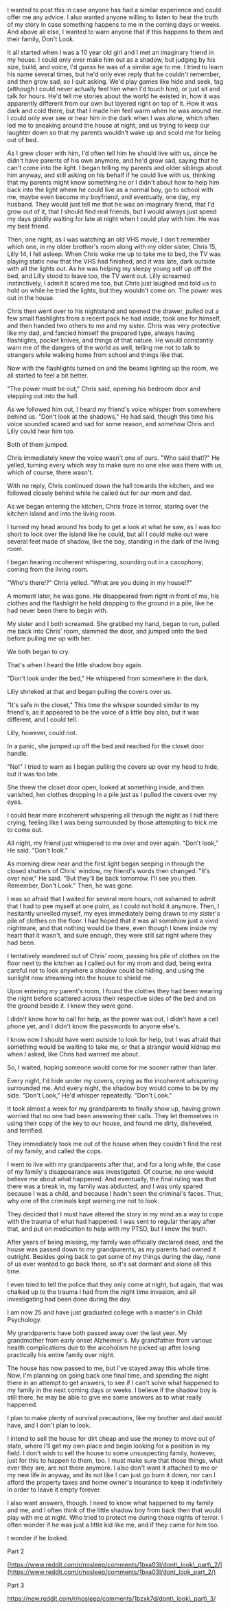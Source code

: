 I wanted to post this in case anyone has had a similar experience and could offer me any advice. I also wanted anyone willing to listen to hear the truth of my story in case something happens to me in the coming days or weeks. And above all else, I wanted to warn anyone that if this happens to them and their family, Don't Look.

It all started when I was a 10 year old girl and I met an imaginary friend in my house. I could only ever make him out as a shadow, but judging by his size, build, and voice, I'd guess he was of a similar age to me. I tried to learn his name several times, but he'd only ever reply that he couldn't remember, and then grow sad, so I quit asking. We'd play games like hide and seek, tag (although I could never actually feel him when I'd touch him), or just sit and talk for hours. He'd tell me stories about the world he existed in, how it was apparently different from our own but layered right on top of it. How it was dark and cold there, but that I made him feel warm when he was around me. I could only ever see or hear him in the dark when I was alone, which often led me to sneaking around the house at night, and us trying to keep our laughter down so that my parents wouldn't wake up and scold me for being out of bed.

As I grew closer with him, I'd often tell him he should live with us, since he didn't have parents of his own anymore, and he'd grow sad, saying that he can't come into the light. I began telling my parents and older siblings about him anyway, and still asking on his behalf if he could live with us, thinking that my parents might know something he or I didn't about how to help him back into the light where he could live as a normal boy, go to school with me, maybe even become my boyfriend, and eventually, one day, my husband. They would just tell me that he was an imaginary friend, that I'd grow out of it, that I should find real friends, but I would always just spend my days giddily waiting for late at night when I could play with him. He was my best friend.

Then, one night, as I was watching an old VHS movie, I don't remember which one, in my older brother's room along with my older sister, Chris 15, Lilly 14, I fell asleep. When Chris woke me up to take me to bed, the TV was playing static now that the VHS had finished, and it was late, dark outside with all the lights out. As he was helping my sleepy young self up off the bed, and Lilly stood to leave too, the TV went out. Lilly screamed instinctively, I admit it scared me too, but Chris just laughed and told us to hold on while he tried the lights, but they wouldn't come on. The power was out in the house.

Chris then went over to his nightstand and opened the drawer, pulled out a few small flashlights from a recent pack he had inside, took one for himself, and then handed two others to me and my sister. Chris was very protective like my dad, and fancied himself the prepared type, always having flashlights, pocket knives, and things of that nature. He would constantly warn me of the dangers of the world as well, telling me not to talk to strangers while walking home from school and things like that.

Now with the flashlights turned on and the beams lighting up the room, we all started to feel a bit better.

"The power must be out," Chris said, opening his bedroom door and stepping out into the hall.

As we followed him out, I heard my friend's voice whisper from somewhere behind us. "Don't look at the shadows," He had said, though this time his voice sounded scared and sad for some reason, and somehow Chris and Lilly could hear him too.

Both of them jumped.

Chris immediately knew the voice wasn't one of ours. "Who said that!?" He yelled, turning every which way to make sure no one else was there with us, which of course, there wasn't.

With no reply, Chris continued down the hall towards the kitchen, and we followed closely behind while he called out for our mom and dad.

As we began entering the kitchen, Chris froze in terror, staring over the kitchen island and into the living room.

I turned my head around his body to get a look at what he saw, as I was too short to look over the island like he could, but all I could make out were several feet made of shadow, like the boy, standing in the dark of the living room.

I began hearing incoherent whispering, sounding out in a cacophony, coming from the living room.

"Who's there!?" Chris yelled. "What are you doing in my house!?"

A moment later, he was gone. He disappeared from right in front of me, his clothes and the flashlight he held dropping to the ground in a pile, like he had never been there to begin with.

My sister and I both screamed. She grabbed my hand, began to run, pulled me back into Chris' room, slammed the door, and jumped onto the bed before pulling me up with her.

We both began to cry.

That's when I heard the little shadow boy again.

"Don't look under the bed," He whispered from somewhere in the dark.

Lilly shrieked at that and began pulling the covers over us.

"It's safe in the closet," This time the whisper sounded similar to my friend's, as it appeared to be the voice of a little boy also, but it was different, and I could tell.

Lilly, however, could not.

In a panic, she jumped up off the bed and reached for the closet door handle.

"No!" I tried to warn as I began pulling the covers up over my head to hide, but it was too late.

She threw the closet door open, looked at something inside, and then vanished, her clothes dropping in a pile just as I pulled the covers over my eyes.

I could hear more incoherent whispering all through the night as I hid there crying, feeling like I was being surrounded by those attempting to trick me to come out.

All night, my friend just whispered to me over and over again. "Don't look," He said. "Don't look."

As morning drew near and the first light began seeping in through the closed shutters of Chris' window, my friend's words then changed. "It's over now," He said. "But they'll be back tomorrow. I'll see you then. Remember, Don't Look." Then, he was gone.

I was so afraid that I waited for several more hours, not ashamed to admit that I had to pee myself at one point, as I could not hold it anymore. Then, I hesitantly unveiled myself, my eyes immediately being drawn to my sister's pile of clothes on the floor. I had hoped that it was all somehow just a vivid nightmare, and that nothing would be there, even though I knew inside my heart that it wasn't, and sure enough, they were still sat right where they had been.

I tentatively wandered out of Chris' room, passing his pile of clothes on the floor next to the kitchen as I called out for my mom and dad, being extra careful not to look anywhere a shadow could be hiding, and using the sunlight now streaming into the house to shield me.

Upon entering my parent's room, I found the clothes they had been wearing the night before scattered across their respective sides of the bed and on the ground beside it. I knew they were gone.

I didn't know how to call for help, as the power was out, I didn't have a cell phone yet, and I didn't know the passwords to anyone else's.

I know now I should have went outside to look for help, but I was afraid that something would be waiting to take me, or that a stranger would kidnap me when I asked, like Chris had warned me about.

So, I waited, hoping someone would come for me sooner rather than later.

Every night, I'd hide under my covers, crying as the incoherent whispering surrounded me. And every night, the shadow boy would come to be by my side. "Don't Look," He'd whisper repeatedly. "Don't Look."

It took almost a week for my grandparents to finally show up, having grown worried that no one had been answering their calls. They let themselves in using their copy of the key to our house, and found me dirty, disheveled, and terrified.

They immediately took me out of the house when they couldn't find the rest of my family, and called the cops.

I went to live with my grandparents after that, and for a long while, the case of my family's disappearance was investigated. Of course, no one would believe me about what happened. And eventually, the final ruling was that there was a break in, my family was abducted, and I was only spared because I was a child, and because I hadn't seen the criminal's faces. Thus, why one of the criminals kept warning me not to look.

They decided that I must have altered the story in my mind as a way to cope with the trauma of what had happened. I was sent to regular therapy after that, and put on medication to help with my PTSD, but I knew the truth.

After years of being missing, my family was officially declared dead, and the house was passed down to my grandparents, as my parents had owned it outright. Besides going back to get some of my things during the day, none of us ever wanted to go back there, so it's sat dormant and alone all this time.

I even tried to tell the police that they only come at night, but again, that was chalked up to the trauma I had from the night time invasion, and all investigating had been done during the day.

I am now 25 and have just graduated college with a master's in Child Psychology.

My grandparents have both passed away over the last year. My grandmother from early onset Alzheimer's. My grandfather from various health complications due to the alcoholism he picked up after losing practically his entire family over night.

The house has now passed to me, but I've stayed away this whole time. Now, I'm planning on going back one final time, and spending the night there in an attempt to get answers, to see if I can't solve what happened to my family in the next coming days or weeks. I believe if the shadow boy is still there, he may be able to give me some answers as to what really happened.

I plan to make plenty of survival precautions, like my brother and dad would have, and I don't plan to look.

I intend to sell the house for dirt cheap and use the money to move out of state, where I'll get my own place and begin looking for a position in my field. I don't wish to sell the house to some unsuspecting family, however, just for this to happen to them, too. I must make sure that those things, what ever they are, are not there anymore. I also don't want it attached to me or my new life in anyway, and its not like I can just go burn it down, nor can I afford the property taxes and home owner's insurance to keep it indefinitely in order to leave it empty forever.

I also want answers, though. I need to know what happened to my family and me, and I often think of the little shadow boy from back then that would play with me at night. Who tried to protect me during those nights of terror. I often wonder if he was just a little kid like me, and if they came for him too.

I wonder if he looked.

Part 2

[https://www.reddit.com/r/nosleep/comments/1bxa03l/dont\_look\_part\_2/](https://www.reddit.com/r/nosleep/comments/1bxa03l/dont_look_part_2/)

Part 3

https://new.reddit.com/r/nosleep/comments/1bzxk7d/dont\_look\_part\_3/